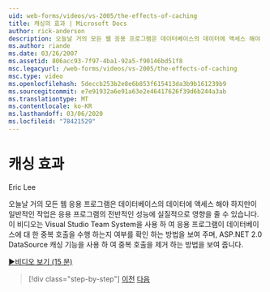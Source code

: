```yaml
---
uid: web-forms/videos/vs-2005/the-effects-of-caching
title: 캐싱의 효과 | Microsoft Docs
author: rick-anderson
description: 오늘날 거의 모든 웹 응용 프로그램은 데이터베이스의 데이터에 액세스 해야 하지만,이 일반적인 작업은 전체 성능에 실질적인 영향을 줄 수 있습니다.
ms.author: riande
ms.date: 03/26/2007
ms.assetid: 806acc93-7f97-4ba1-92a5-f90146bd51f8
msc.legacyurl: /web-forms/videos/vs-2005/the-effects-of-caching
msc.type: video
ms.openlocfilehash: 5deccb253b2e8e6b853f615413da3b9b161239b9
ms.sourcegitcommit: e7e91932a6e91a63e2e46417626f39d6b244a3ab
ms.translationtype: MT
ms.contentlocale: ko-KR
ms.lasthandoff: 03/06/2020
ms.locfileid: "78421529"
---
```

# <a name="the-effects-of-caching"></a>캐싱 효과

Eric Lee

오늘날 거의 모든 웹 응용 프로그램은 데이터베이스의 데이터에 액세스 해야 하지만이 일반적인 작업은 응용 프로그램의 전반적인 성능에 실질적으로 영향을 줄 수 있습니다. 이 비디오는 Visual Studio Team System을 사용 하 여 응용 프로그램이 데이터베이스에 대 한 중복 호출을 수행 하는지 여부를 확인 하는 방법을 보여 주며, ASP.NET 2.0 DataSource 캐싱 기능을 사용 하 여 중복 호출을 제거 하는 방법을 보여 줍니다.

[&#9654;비디오 보기 (15 분)](https://channel9.msdn.com/Blogs/ASP-NET-Site-Videos/the-effects-of-caching)

> [!div class="step-by-step"]
> [이전](custom-extraction-rules-and-coded-web-tests.md)
> [다음](using-the-load-test-agent.md)
